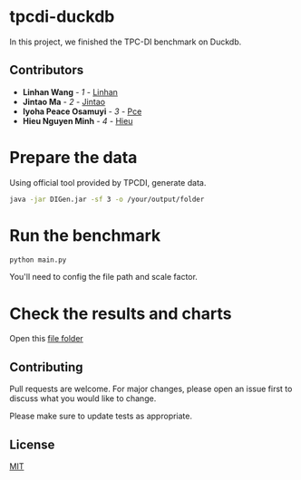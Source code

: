 # tpcdi-duckdb
In this project, we finished the TPC-DI benchmark on Duckdb.

## Contributors

- **Linhan Wang** - *1* - [Linhan](https://github.com/facingfrost)
- **Jintao Ma** - *2* - [Jintao](https://github.com/woshimajintao)
- **Iyoha Peace Osamuyi** - *3* - [Pce](https://github.com)
- **Hieu Nguyen Minh** - *4* - [Hieu](https://github.com/hieuproxo)



# Prepare the data
Using official tool provided by TPCDI, generate data.
```bash
java -jar DIGen.jar -sf 3 -o /your/output/folder
```

# Run the benchmark
```bash
python main.py
```
You'll need to config the file path and scale factor.

# Check the results and charts
Open this [file folder](https://github.com/facingfrost/tpcdi-duckdb/tree/main/visualization)


## Contributing

Pull requests are welcome. For major changes, please open an issue first
to discuss what you would like to change.

Please make sure to update tests as appropriate.

## License

[MIT](https://choosealicense.com/licenses/mit/)

